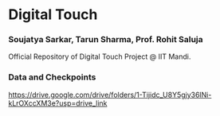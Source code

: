 # Digital Touch
### Soujatya Sarkar, Tarun Sharma, Prof. Rohit Saluja

Official Repository of Digital Touch Project @ IIT Mandi.

### Data and Checkpoints
https://drive.google.com/drive/folders/1-Tijidc_U8Y5gjy36lNi-kLrOXccXM3e?usp=drive_link
